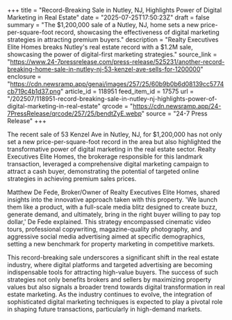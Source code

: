 +++
title = "Record-Breaking Sale in Nutley, NJ, Highlights Power of Digital Marketing in Real Estate"
date = "2025-07-25T17:50:23Z"
draft = false
summary = "The $1,200,000 sale of a Nutley, NJ, home sets a new price-per-square-foot record, showcasing the effectiveness of digital marketing strategies in attracting premium buyers."
description = "Realty Executives Elite Homes breaks Nutley's real estate record with a $1.2M sale, showcasing the power of digital-first marketing strategies."
source_link = "https://www.24-7pressrelease.com/press-release/525231/another-record-breaking-home-sale-in-nutley-nj-53-kenzel-ave-sells-for-1200000"
enclosure = "https://cdn.newsramp.app/genai/images/257/25/60b9b0b6d08139cc5774cb719c4b1d37.png"
article_id = 118951
feed_item_id = 17575
url = "/202507/118951-record-breaking-sale-in-nutley-nj-highlights-power-of-digital-marketing-in-real-estate"
qrcode = "https://cdn.newsramp.app/24-7PressRelease/qrcode/257/25/bendtZyE.webp"
source = "24-7 Press Release"
+++

<p>The recent sale of 53 Kenzel Ave in Nutley, NJ, for $1,200,000 has not only set a new price-per-square-foot record in the area but also highlighted the transformative power of digital marketing in the real estate sector. Realty Executives Elite Homes, the brokerage responsible for this landmark transaction, leveraged a comprehensive digital marketing campaign to attract a cash buyer, demonstrating the potential of targeted online strategies in achieving premium sales prices.</p><p>Matthew De Fede, Broker/Owner of Realty Executives Elite Homes, shared insights into the innovative approach taken with this property. 'We launch them like a product, with a full-scale media blitz designed to create buzz, generate demand, and ultimately, bring in the right buyer willing to pay top dollar,' De Fede explained. This strategy encompassed cinematic video tours, professional copywriting, magazine-quality photography, and aggressive social media advertising aimed at specific demographics, setting a new benchmark for property marketing in competitive markets.</p><p>This record-breaking sale underscores a significant shift in the real estate industry, where digital platforms and targeted advertising are becoming indispensable tools for attracting high-value buyers. The success of such strategies not only benefits brokers and sellers by maximizing property values but also signals a broader trend towards digital transformation in real estate marketing. As the industry continues to evolve, the integration of sophisticated digital marketing techniques is expected to play a pivotal role in shaping future transactions, particularly in high-demand markets.</p>